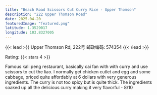 ```yaml
---
title: "Beach Road Scissors Cut Curry Rice - Upper Thomson"
description: "222 Upper Thomson Road"
date: 2025-04-20
featuredImage: "featured.png"
latitude: 1.3529017
longitude: 103.8327005
---
```


{{< lead >}}
Upper Thomson Rd, 222号 邮政编码: 574354
{{< /lead >}}

Rating: {{< stars 4 >}}

Famous kali peng restaurant, basically cai fan with with curry and use scissors to cut the liao. I normally get chicken cutlet and egg and some cabbage, priced quite affordably at 6 dollars with very generous ingredients. The curry is not too spicy but is quite thick. The ingredients soaked up all the delicious curry making it very flavorful - 8/10